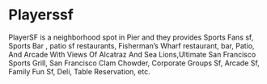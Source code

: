 Playerssf
=========

PlayerSF is a neighborhood spot in Pier and they provides Sports Fans sf, Sports Bar , patio sf restaurants, Fisherman’s Wharf restaurant, bar, Patio, And Arcade With Views Of Alcatraz And Sea Lions,Ultimate San Francisco Sports Grill, San Francisco Clam Chowder, Corporate Groups Sf, Arcade Sf, Family Fun Sf, Deli, Table Reservation, etc.